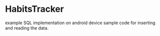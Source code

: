 # HabitsTracker
example SQL implementation on android device
sample code for inserting and reading the data.
